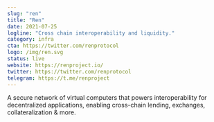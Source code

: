 ```yaml
---
slug: "ren"
title: "Ren"
date: 2021-07-25
logline: "Cross chain interoperability and liquidity."
category: infra
cta: https://twitter.com/renprotocol
logo: /img/ren.svg
status: live
website: https://renproject.io/
twitter: https://twitter.com/renprotocol
telegram: https://t.me/renproject
---
```


A secure network of virtual computers that powers interoperability for decentralized applications, enabling cross-chain lending, exchanges, collateralization & more.

